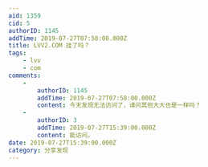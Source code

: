 ```yaml
---
aid: 1359
cid: 5
authorID: 1145
addTime: 2019-07-27T07:58:00.000Z
title: LVV2.COM 挂了吗？
tags:
    - lvv
    - com
comments:
    -
        authorID: 1145
        addTime: 2019-07-27T07:58:00.000Z
        content: 今天发现无法访问了，请问其他大大也是一样吗？
    -
        authorID: 3
        addTime: 2019-07-27T15:39:00.000Z
        content: 能访问。
date: 2019-07-27T15:39:00.000Z
category: 分享发现
---
```



